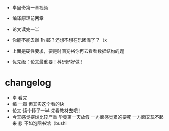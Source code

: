 * 卓里奇第一章视频
* 编译原理前两章
* 论文读完一半
* 你能不能去敲 1h 鼓？还想不想在乐团混了？（x
* 上面是硬性要求，要是时间充裕你再去看看数据结构的题

* 优先级：论文最重要！科研好好做！

# changelog
* 卓 看完
* 编 一章 但其实这个看的快
* 论文 读个锤子一半 先看教材去吧！
* 今天感觉摆烂比较严重 毕竟第一天放假 一方面感觉累的要死 一方面又玩不起来 悲 不如泡图书馆（bushi